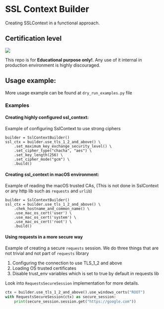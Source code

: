# SSL Context Builder

Creating SSLContext in a functional approach.

## Certification level

![](https://img.shields.io/badge/Repository%20purpose-Education-brightgreen)

This repo is for **Educational purpose only!**. Any use of it internal in production environment is highly discouraged.

## Usage example:

More usage example can be found at `dry_run_examples.py` file

### Examples

#### Creating highly configured ssl_context:
Example of configuring SslContext to use strong ciphers
```
builder = SslContextBuilder()
ssl_ctx = builder.use_tls_1_2_and_above() \
    .set_maximum_key_exchange_security_level() \
    .set_cipher_type("chacha", "aes") \
    .set_key_length(256) \
    .set_cipher_mode("gcm") \
    .build()
```

#### Creating ssl_context in macOS environment:
Example of reading the macOS trusted CAs, 
(This is not done in SslContext or any http lib such as `requests` and `urlib`)
```
builder = SslContextBuilder()
ssl_ctx = builder.use_tls_1_2_and_above() \
    .chek_hostname_and_common_name() \
    .use_mac_os_cert('user') \
    .use_mac_os_cert('system') \
    .use_mac_os_cert('root') \
    .build()
```

#### Using requests in a more secure way
Example of creating a secure `requests` session.
We do three things that are not trivial and not part of `requests` library
1. Configuring the connection to use TLS_1_2 and above
2. Loading OS trusted certificates
3. Disable trust_env variables which is set to true by default in requests lib

Look into `RequestsSecureSession` implementation for more details.
``` python
ctx = builder.use_tls_1_2_and_above().use_windows_certs("ROOT")
with RequestsSecureSession(ctx) as secure_session:
    print(secure_session.session.get("https://google.com"))
```